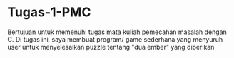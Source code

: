 # Tugas-1-PMC
Bertujuan untuk memenuhi tugas mata kuliah pemecahan masalah dengan C.
Di tugas ini, saya membuat program/ game sederhana yang menyuruh user
untuk menyelesaikan puzzle tentang "dua ember" yang diberikan
